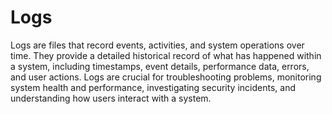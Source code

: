 # Logs

Logs are files that record events, activities, and system operations over time. They provide a detailed historical record of what has happened within a system, including timestamps, event details, performance data, errors, and user actions. Logs are crucial for troubleshooting problems, monitoring system health and performance, investigating security incidents, and understanding how users interact with a system.

